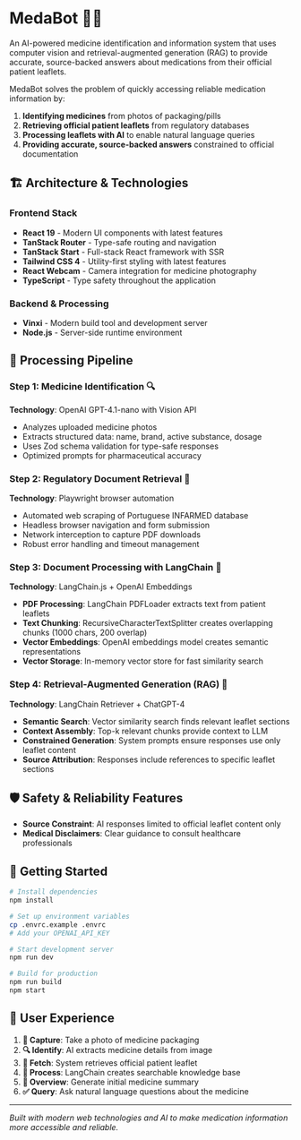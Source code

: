 # MedaBot 🤖💊

An AI-powered medicine identification and information system that uses computer vision and retrieval-augmented generation (RAG) to provide accurate, source-backed answers about medications from their official patient leaflets.

MedaBot solves the problem of quickly accessing reliable medication information by:

1. **Identifying medicines** from photos of packaging/pills
2. **Retrieving official patient leaflets** from regulatory databases
3. **Processing leaflets with AI** to enable natural language queries
4. **Providing accurate, source-backed answers** constrained to official documentation

## 🏗️ Architecture & Technologies

### Frontend Stack

- **React 19** - Modern UI components with latest features
- **TanStack Router** - Type-safe routing and navigation
- **TanStack Start** - Full-stack React framework with SSR
- **Tailwind CSS 4** - Utility-first styling with latest features
- **React Webcam** - Camera integration for medicine photography
- **TypeScript** - Type safety throughout the application

### Backend & Processing

- **Vinxi** - Modern build tool and development server
- **Node.js** - Server-side runtime environment

## 🔄 Processing Pipeline

### Step 1: Medicine Identification 🔍

**Technology**: OpenAI GPT-4.1-nano with Vision API

- Analyzes uploaded medicine photos
- Extracts structured data: name, brand, active substance, dosage
- Uses Zod schema validation for type-safe responses
- Optimized prompts for pharmaceutical accuracy

### Step 2: Regulatory Document Retrieval 📄

**Technology**: Playwright browser automation

- Automated web scraping of Portuguese INFARMED database
- Headless browser navigation and form submission
- Network interception to capture PDF downloads
- Robust error handling and timeout management

### Step 3: Document Processing with LangChain 🤖

**Technology**: LangChain.js + OpenAI Embeddings

- **PDF Processing**: LangChain PDFLoader extracts text from patient leaflets
- **Text Chunking**: RecursiveCharacterTextSplitter creates overlapping chunks (1000 chars, 200 overlap)
- **Vector Embeddings**: OpenAI embeddings model creates semantic representations
- **Vector Storage**: In-memory vector store for fast similarity search

### Step 4: Retrieval-Augmented Generation (RAG) 📝

**Technology**: LangChain Retriever + ChatGPT-4

- **Semantic Search**: Vector similarity search finds relevant leaflet sections
- **Context Assembly**: Top-k relevant chunks provide context to LLM
- **Constrained Generation**: System prompts ensure responses use only leaflet content
- **Source Attribution**: Responses include references to specific leaflet sections

## 🛡️ Safety & Reliability Features

- **Source Constraint**: AI responses limited to official leaflet content only
- **Medical Disclaimers**: Clear guidance to consult healthcare professionals

## 🚀 Getting Started

```bash
# Install dependencies
npm install

# Set up environment variables
cp .envrc.example .envrc
# Add your OPENAI_API_KEY

# Start development server
npm run dev

# Build for production
npm run build
npm start
```

## 📱 User Experience

1. **📸 Capture**: Take a photo of medicine packaging
2. **🔍 Identify**: AI extracts medicine details from image
3. **📄 Fetch**: System retrieves official patient leaflet
4. **🤖 Process**: LangChain creates searchable knowledge base
5. **📝 Overview**: Generate initial medicine summary
6. **✅ Query**: Ask natural language questions about the medicine

---

_Built with modern web technologies and AI to make medication information more accessible and reliable._
